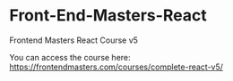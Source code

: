 # Front-End-Masters-React
 Frontend Masters React Course v5
 
 You can access the course here: https://frontendmasters.com/courses/complete-react-v5/
